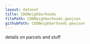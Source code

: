 ```yaml
---
layout: dataset
title: CDDNeighborhoods
filePath: CDDNeighborhoods.geojson
githubPath: CDDNeighborhoods.geojson
---
```


details on parcels and stuff